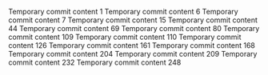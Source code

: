 Temporary commit content 1
Temporary commit content 6
Temporary commit content 7
Temporary commit content 15
Temporary commit content 44
Temporary commit content 69
Temporary commit content 80
Temporary commit content 109
Temporary commit content 110
Temporary commit content 126
Temporary commit content 161
Temporary commit content 168
Temporary commit content 204
Temporary commit content 209
Temporary commit content 232
Temporary commit content 248
